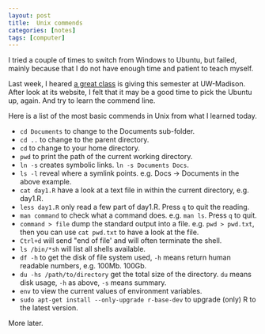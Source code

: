 ```yaml
---
layout: post
title:  Unix commends
categories: [notes]
tags: [computer]
---
```

I tried a couple of times to switch from Windows to Ubuntu, but failed, mainly because that I do not have enough time and patient
to teach myself. 

Last week, I heared [a great class](http://kbroman.github.io/Tools4RR/) is giving this semester at UW-Madison. After look at
its website, I felt that it may be a good time to pick the Ubuntu up, again. And try to learn the commend line. 

Here is a list of the most basic commends in Unix from what I learned today.

+ `cd Documents` to change to the Documents sub-folder.
+ `cd ..` to change to the parent directory.
+ `cd` to change to your home directory.
+ `pwd` to print the path of the current working directory.
+ `ln -s` creates symbolic links. `ln -s Documents Docs`.
+ `ls -l` reveal where a symlink points. e.g. Docs -> Documents in the above example.
+ `cat day1.R` have a look at a text file in within the current directory, e.g. day1.R.
+ `less day1.R` only read a few part of day1.R. Press `q` to quit the reading.
+ `man command` to check what a command does. e.g. `man ls`. Press `q` to quit.
+ `command > file` dump the standard output into a file. e.g. `pwd > pwd.txt`, then you can use `cat pwd.txt` to have a look at the file.
+  `Ctrl+d` will send "end of file' and will often terminate the shell.
+  `ls /bin/*sh` will list all shells available.
+  `df -h` to get the disk of file system used, `-h` means return human readable numbers, e.g. 100Mb. 100Gb.
+  `du -hs /path/to/directory` get the total size of the directory. `du` means disk usage, `-h` as above, `-s` means summary.
+  `env` to view the current values of environment variables.
+  `sudo apt-get install --only-upgrade r-base-dev` to upgrade (only) R to the latest version.





More later.
